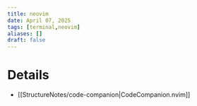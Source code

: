 ```yaml
---
title: neovim
date: April 07, 2025
tags: [terminal,neovim]
aliases: []
draft: false
---
```


# Details

- [[StructureNotes/code-companion|CodeCompanion.nvim]]
